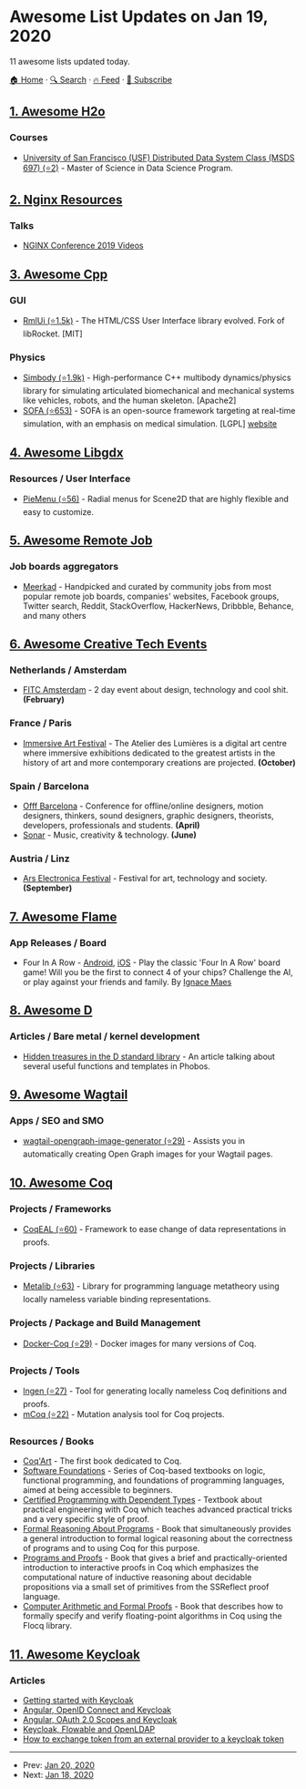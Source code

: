 # Awesome List Updates on Jan 19, 2020

11 awesome lists updated today.

[🏠 Home](/README.md) · [🔍 Search](https://www.trackawesomelist.com/search/) · [🔥 Feed](https://www.trackawesomelist.com/rss.xml) · [📮 Subscribe](https://trackawesomelist.us17.list-manage.com/subscribe?u=d2f0117aa829c83a63ec63c2f&id=36a103854c)



## [1. Awesome H2o](/content/h2oai/awesome-h2o/README.md)

### Courses

*   [University of San Francisco (USF) Distributed Data System Class (MSDS 697) (⭐2)](https://github.com/dianewoodbridge/2020-msds697-example) - Master of Science in Data Science Program.

## [2. Nginx Resources](/content/fcambus/nginx-resources/README.md)

### Talks

*   [NGINX Conference 2019 Videos](https://www.youtube.com/playlist?list=PLGz_X9w9raXflDvBv642YFqT0UTqQGFsH)

## [3. Awesome Cpp](/content/fffaraz/awesome-cpp/README.md)

### GUI

*   [RmlUi (⭐1.5k)](https://github.com/mikke89/RmlUi) - The HTML/CSS User Interface library evolved. Fork of libRocket. \[MIT]

### Physics

*   [Simbody (⭐1.9k)](https://github.com/simbody/simbody) - High-performance C++ multibody dynamics/physics library for simulating articulated biomechanical and mechanical systems like vehicles, robots, and the human skeleton. \[Apache2]
*   [SOFA (⭐653)](https://github.com/sofa-framework/sofa) - SOFA is an open-source framework targeting at real-time simulation, with an emphasis on medical simulation. \[LGPL] [website](https://www.sofa-framework.org)

## [4. Awesome Libgdx](/content/rafaskb/awesome-libgdx/README.md)

### Resources / User Interface

*   [PieMenu (⭐56)](https://github.com/payne911/PieMenu) - Radial menus for Scene2D that are highly flexible and easy to customize.

## [5. Awesome Remote Job](/content/lukasz-madon/awesome-remote-job/README.md)

### Job boards aggregators

*   [Meerkad](https://meerkad.com/) - Handpicked and curated by community jobs from most popular remote job boards, companies' websites, Facebook groups, Twitter search, Reddit, StackOverflow, HackerNews, Dribbble, Behance, and many others

## [6. Awesome Creative Tech Events](/content/danvoyce/awesome-creative-tech-events/README.md)

### Netherlands / Amsterdam

*   [FITC Amsterdam](https://fitc.ca/event/am20/) - 2 day event about design, technology and cool shit. **(February)**

### France / Paris

*   [Immersive Art Festival](https://immersiveartfestival.com/) - The Atelier des Lumières is a digital art centre where immersive exhibitions dedicated to the greatest artists in the history of art and more contemporary creations are projected. **(October)**

### Spain / Barcelona

*   [Offf Barcelona](http://www.offf.barcelona) - Conference for offline/online designers, motion designers, thinkers, sound designers, graphic designers, theorists, developers, professionals and students. **(April)**
*   [Sonar](https://sonar.es/en/2020) - Music, creativity & technology. **(June)**

### Austria / Linz

*   [Ars Electronica Festival](https://ars.electronica.art/news/en/) - Festival for art, technology and society. **(September)**

## [7. Awesome Flame](/content/flame-engine/awesome-flame/README.md)

### App Releases / Board

*   Four In A Row - [Android](https://play.google.com/store/apps/details?id=com.ignacemaes.fourinarow), [iOS](https://apps.apple.com/us/app/four-in-a-row-classic/id1495540053) - Play the classic 'Four In A Row' board game! Will you be the first to connect 4 of your chips? Challenge the AI, or play against your friends and family. By [Ignace Maes](https://ignacemaes.com/)

## [8. Awesome D](/content/dlang-community/awesome-d/README.md)

### Articles / Bare metal / kernel development

*   [Hidden treasures in the D standard library](https://web.archive.org/web/20171119072212/http://nomad.so/2014/08/hidden-treasure-in-the-d-standard-library/) - An article talking about several useful functions and templates in Phobos.

## [9. Awesome Wagtail](/content/springload/awesome-wagtail/README.md)

### Apps / SEO and SMO

*   [wagtail-opengraph-image-generator (⭐29)](https://github.com/candylabshq/wagtail-opengraph-image-generator) - Assists you in automatically creating Open Graph images for your Wagtail pages.

## [10. Awesome Coq](/content/coq-community/awesome-coq/README.md)

### Projects / Frameworks

*   [CoqEAL (⭐60)](https://github.com/CoqEAL/CoqEAL) - Framework to ease change of data representations in proofs.

### Projects / Libraries

*   [Metalib (⭐63)](https://github.com/plclub/metalib) - Library for programming language metatheory using locally nameless variable binding representations.

### Projects / Package and Build Management

*   [Docker-Coq (⭐29)](https://github.com/coq-community/docker-coq) - Docker images for many versions of Coq.

### Projects / Tools

*   [lngen (⭐27)](https://github.com/plclub/lngen) - Tool for generating locally nameless Coq definitions and proofs.
*   [mCoq (⭐22)](https://github.com/EngineeringSoftware/mcoq) - Mutation analysis tool for Coq projects.

### Resources / Books

*   [Coq'Art](https://www.labri.fr/perso/casteran/CoqArt/) - The first book dedicated to Coq.
*   [Software Foundations](https://softwarefoundations.cis.upenn.edu) - Series of Coq-based textbooks on logic, functional programming, and foundations of programming languages, aimed at being accessible to beginners.
*   [Certified Programming with Dependent Types](http://adam.chlipala.net/cpdt/) - Textbook about practical engineering with Coq which teaches advanced practical tricks and a very specific style of proof.
*   [Formal Reasoning About Programs](http://adam.chlipala.net/frap/) - Book that simultaneously provides a general introduction to formal logical reasoning about the correctness of programs and to using Coq for this purpose.
*   [Programs and Proofs](https://ilyasergey.net/pnp/) - Book that gives a brief and practically-oriented introduction to interactive proofs in Coq which emphasizes the computational nature of inductive reasoning about decidable propositions via a small set of primitives from the SSReflect proof language.
*   [Computer Arithmetic and Formal Proofs](http://iste.co.uk/book.php?id=1238) - Book that describes how to formally specify and verify floating-point algorithms in Coq using the Flocq library.

## [11. Awesome Keycloak](/content/thomasdarimont/awesome-keycloak/README.md)

### Articles

*   [Getting started with Keycloak](https://robferguson.org/blog/2019/12/24/getting-started-with-keycloak/)
*   [Angular, OpenID Connect and Keycloak](https://robferguson.org/blog/2019/12/29/angular-openid-connect-keycloak/)
*   [Angular, OAuth 2.0 Scopes and Keycloak](https://robferguson.org/blog/2019/12/31/angular-oauth2-keycloak/)
*   [Keycloak, Flowable and OpenLDAP](https://robferguson.org/blog/2020/01/03/keycloak-flowable-and-openldap/)
*   [How to exchange token from an external provider to a keycloak token](https://www.mathieupassenaud.fr/token-exchange-keycloak/)

---

- Prev: [Jan 20, 2020](/content/2020/01/20/README.md)
- Next: [Jan 18, 2020](/content/2020/01/18/README.md)